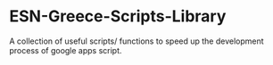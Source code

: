 # ESN-Greece-Scripts-Library
A collection of useful scripts/ functions to speed up the development process of google apps script.
